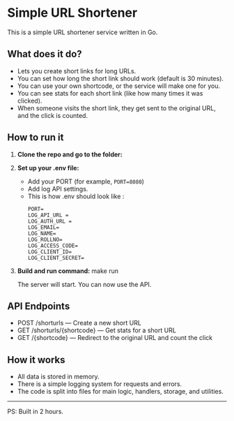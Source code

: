 # Simple URL Shortener

This is a simple URL shortener service written in Go.

## What does it do?
- Lets you create short links for long URLs.
- You can set how long the short link should work (default is 30 minutes).
- You can use your own shortcode, or the service will make one for you.
- You can see stats for each short link (like how many times it was clicked).
- When someone visits the short link, they get sent to the original URL, and the click is counted.

## How to run it

1. **Clone the repo and go to the folder:**

2. **Set up your .env file:**
   - Add your PORT (for example, `PORT=8080`)
   - Add log API settings.
   - This is how .env should look like :
        ```env
        PORT=
        LOG_API_URL =
        LOG_AUTH_URL =
        LOG_EMAIL=
        LOG_NAME=
        LOG_ROLLNO=
        LOG_ACCESS_CODE=
        LOG_CLIENT_ID=
        LOG_CLIENT_SECRET=
        ```

3. **Build and run command:**
   make run
 
   The server will start. You can now use the API.

## API Endpoints

- POST /shorturls — Create a new short URL
- GET /shorturls/{shortcode} — Get stats for a short URL
- GET /{shortcode} — Redirect to the original URL and count the click

## How it works
- All data is stored in memory.
- There is a simple logging system for requests and errors.
- The code is split into files for main logic, handlers, storage, and utilities.

---

PS: Built in 2 hours.
 